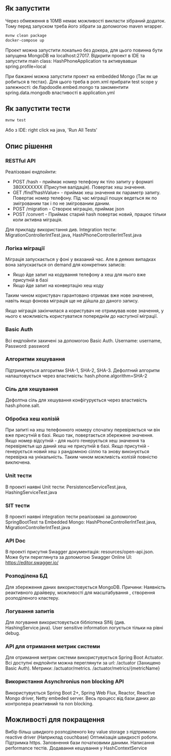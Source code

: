 ## Як запустити

Через обмеження в 10MB немає можливості викласти зібраний додаток. Тому перед запуском треба його зібрати за допомогою
maven wrapper.

```cmd
mvnw clean package
docker-compose up
```

Проект можна запустити локально без докера, для цього повинна бути запущена MongoDB на localhost:27017.
Відкрити проект в IDE та запустити main class: HashPhoneApplication та активувавши spring.profile=local

При бажанні можна запустити проект на embedded Mongo (Так як це робиться в тестах). Для цього треба в pom.xml 
прибрати test scope у залежності: de.flapdoodle.embed.mongo та закоментити spring.data.mongodb властивості в application.yml 

## Як запустити тести

```cmd
mvnw test
```

Або з IDE: right click на java, 'Run All Tests'

## Опис рішення

### RESTful API

Реалізовані ендпойнти:

* POST /hash - приймає номер телефону як тіло запиту у форматі 380ХХХХХХХ (Присутня валідація). Повертає хеш значення.
* GET /find?hashValue= - приймає хеш значення як параметр запиту. Повертає номер телефону. 
Під час міграції пошук ведеться як по змігрованим так і по не змігрованим даним.
* POST /migration - Створює міграцію, приймає json
* POST /convert - Приймає старий hash повертає новий, працює тільки коли активна міграція.

Для прикладу використання див. Integration тести: MigrationControllerIntTest.java, HashPhoneControllerIntTest.java

### Логіка міграції

Міграція запускається у фоні у вказаний час. Але в деяких випадках вона запускається on demand для конкретних записів:
* Якщо йде запит на кодування телефону а хеш для нього вже присутній в базі
* Якщо йде запит на конвертацію хеш коду

Таким чином користувач гарантовано отримає вже нове значення, навіть якщо фонова міграція ще не дійшла до даного запису.

Якщо міграція закінчилася а користувач не отримував нове значення, 
у нього є можливість користуватися попереднім до наступної міграції.

### Basic Auth

Всі ендпойнти захичені за допомогою Basic Auth. Username: username, Password: password

### Алгоритми хешування

Підтримуються алгоритми SHA-1, SHA-2, SHA-3. Дефолтний алгоритм налаштовується через властивість:
hash.phone.algorithm=SHA-2

### Сіль для хешування

Дефолтна сіль для хешування конфігурується через властивість hash.phone.salt. 

### Обробка хеш колізій

При запиті на хеш телефонного номеру спочатку перевіряється чи він вже присутній в базі. Якшо так, 
повертається збережене значення. Якщо номер відсутній - для нього генерується хеш значення та перевіряєтья що даний хеш
не присутній в базі. Якщо присутній - генерується новий хеш з рандомною сіллю та знову виконується перевірка на унікальність.
Таким чином можливість колізій повністю виключена.

### Unit тести

В проекті наявні Unit тести: PersistenceServiceTest.java, HashingServiceTest.java

### SIT тести

В проекті наявні integration тести реалізовані за допомогою SpringBootTest та Embedded Mongo: HashPhoneControllerIntTest.java,
MigrationControllerIntTest.java

### API Doc

В проекті присутня Swagger документація: resources/open-api.json. Може бути переглянута за допомогою Swagger Online UI:
https://editor.swagger.io/

### Розподілена БД

Для збереження даних використовується MongoDB. Причини: Наявність реактивного драйверу, можливості для масштабування
, створення розподіленого кластеру.

### Логування запитів

Для логування використовується бібліотека Slf4j (див. HashingService.java). User sensitive information логується тільки 
на рівні debug.

### API для отримання метрик системи

Для отримання метрик системи використувується Spring Boot Actuator. Всі доступні ендпойнти можна переглянути за url:
/actuator (Захищено Basic Auth).
Метрики: /actuator/metrics. /actuator/metrics/{metricName}

### Використання Asynchronius non blocking API

Використувується Spring Boot 2+, Spring Web Flux, Reactor, Reactive Mongo driver, Netty embeded server. 
Весь процесс від бази даних до контролера реактивний та non blocking.

## Можливості для покращення

Вибір більш швидкого розподіленого key value storage з підтримкою reactive driver (Наприклад couchbase)
Оптимізація швидкості роботи.
Підтримка https.
Заповнення бази початковими даними.
Написання performance тестів.
Додавання кешування у HashContextService
